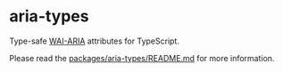 # aria-types

Type-safe [WAI-ARIA](https://www.w3.org/TR/wai-aria-1.2/) attributes for TypeScript.

Please read the [packages/aria-types/README.md](packages/aria-types/README.md) for more information.